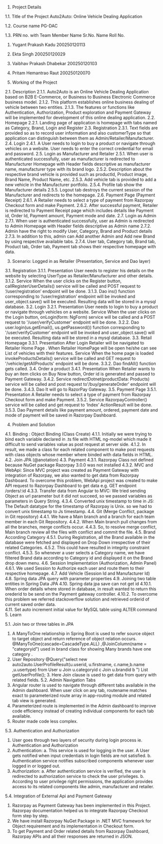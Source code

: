 1.	Project Details

1.1.	Title of the Project
Auto2Auto: Online Vehicle Dealing Application

1.2.	Course name
PG-DAC

1.3.	PRN no. with Team Member Name
Sr.No.	Name	Roll No.
1.	Yugant Prakash Kadu	200250120113
2.	Ekta Singh	200250120029
3.	Vaibhav Prakash Dhabekar	200250120103
4.	Pritam Hemantrao Raut	200250120070

2.	Working of the Project

2.1.	Description
2.1.1.	Auto2Auto is an Online Vehicle Dealing Application based on B2B E-Commerce, or Business to Business Electronic Commerce business model. 
2.1.2.	This platform establishes online business dealing of vehicle between two entities.
2.1.3.	The features or functions like Authentication, Authorization, Product exploration and Payment Gateway will be implemented for development of this online dealing application.
2.2.	Homepage
2.2.1.	Landing page of application is homepage with tabs named as Category, Brand, Login and Register
2.3.	Registration
2.3.1.	Text fields are provided so as to record user information and also customerType so that application can distinguish between them as Admin/Retailer/Manufacturer.
2.4.	Login
2.4.1.	A User needs to login to buy a product or navigate through vehicles on a website. User needs to enter the correct credential for email and password.
2.5.	Login as Manufacturer and Retailer
2.5.1.	When user is authenticated successfully, user as manufacturer is redirected to Manufacturer Homepage with Header fields descriptive as manufacturer name, manufacturer type with its brand logo.
2.5.2.	Description about the respective brand  vehicle is provided such as productId, Product image, Brand Name, Product Name, etc.
2.5.3.	Add vehicle tab is provided to add a new vehicle in the Manufacturer portfolio.
2.5.4.	Profile tab show the Manufacturer details 
2.5.5.	Logout tab destroys the current session of the Manufacturer and redirects to the homepage.
2.6.	Payment Page (Payment Receipt)
2.6.1.	A Retailer needs to select a type of payment from Razorpay Checkout form and make Payment.
2.6.2.	After successful payment, Retailer is redirected to Payment Receipt page which includes details like Payment id, Order Id, Payment amount, Payment mode and date.
2.7.	Login as Admin
2.7.1.	When user is authenticated successfully, user as Admin is redirected to Admin Homepage with Header fields descriptive as Admin name 
2.7.2.	Admin have the right to modify User, Category, Brand and Product details
2.7.3.	In addition to this, admin can Add another Admin and Add new Brand by using respective available tabs.
2.7.4.	User tab, Category tab, Brand tab, Product tab, Order tab, Payment tab shows their respective homepage with data.

3.	Scenario: Logged in as Retailer (Presentation, Service and Dao layer)

3.1.	Registration
3.1.1.	Presentation
User needs to register his details on the website by selecting UserType as Retailer/Manufacturer and other details. 
3.1.2.	Service
When the user clicks on the Register button, callRegisterUserDetails() service will be called and POST request to ‘/user/registration’ endpoint will be done.
3.1.3.	Dao
ins() function corresponding to ‘/user/registration’ endpoint will be invoked and user_object.save() will be executed. Resulting data will be stored in a mysql database.
3.2.	Login
3.2.1.	Presentation
User needs to login to buy a product or navigate through vehicles on a website. Service
When the user clicks on the Login button, onLogin(form: NgForm) service will be called and a POST request to '/user/verifyCustomer' endpoint will be done.
3.2.2.	Dao
user.login(us.getEmail(), us.getPassword()) function corresponding to '/user/verifyCustomer' endpoint will be invoked and user_object.save() will be executed. Resulting data will be stored in a mysql database.
3.3.	Retail Homepage
3.3.1.	Presentation
After Login Retailer will be navigated to Retailer Home Page . When Retailer HomePage will be open he/she can see List of vehicles with their features.
Service
When the home page is loaded invokeProductsDetails() service will be called and GET request to '/vehicle/getAllProducts' endpoint will be done.
3.3.2.	Dao
findAll() function gets called.
3.4.	Order a product
3.4.1.	Presentation
When Retailer wants to buy an item clicks on Buy Now button, Order id is generated and passed to Payment Gateway.
3.4.2.	Service
redirectDotnet(productData: Products) service will be called and post request to'/buy/generateOrder' endpoint will be done.
3.4.3.	Dao
It will go to RazorPay Gateway.
3.5.	Payment Page 
3.5.1.	Presentation
A Retailer needs to select a type of payment from Razorpay Checkout form and make Payment.
3.5.2.	Service
RazorpayController() service will be called and get request to ‘Index’ ActionResult will be done.
3.5.3.	Dao
Payment details like payment amount, ordered, payment date and mode of payment will be saved in Razorpay Dashboard.
 
4.	Problem and Solution

4.1.	Binding : Object Binding (Class Create)
4.1.1.	Initially we were trying to bind each variable declared in .ts file with HTML ng-model which made it difficult to send variables value as post request at server side. 
4.1.2.	In result, we made a class for each related component to make post requests with class objects whose member where binded with data fields in HTML.
4.2.	Join JPA (@anotation)
4.3.	Payment
4.3.1.	Razorpay Class not defined because NuGet package Razorpay 3.0.0 was not installed
4.3.2.	MVC and WebApi: Since MVC project was created as Payment Gateway with integration of Razorpay, we also wanted to get data from Razorpay Dashboard. To overcome this problem, WebApi project was created to make API request to Razorpay Dashboard to get data e.g. GET endpoint /orders/:id
4.3.3.	Transfer data from Angular to MVC: We tried sending Object as url parameter but it did not succeed, so we passed variables as parameters in Query String.
4.3.4.	Converted unix timestamp to time in JS: The Default datatype for the timestamp of Razorpay is Unix. so we had to convert unix timestamp to Js timestamp.
4.4.	Git (Merge Conflict, package in Git repository)
4.4.1.	We have a Main branch and a branch for each team member in each Git Repository. 
4.4.2.	When Main branch pull changes from all the branches, merge conflicts occur. 
4.4.3.	So, to resolve merge conflict, Main branch review all the files with conflict and commit the file.
4.5.	Brand According Category
4.5.1.	During Registration, all the Brand available in the database were fetched and displayed on Drop Down irrespective of their related Categories. 
4.5.2.	This could have resulted in integrity constraint conflict. 
4.5.3.	So whenever a user selects a Category name, we have filtered Brand data according to Category id and displayed it on the Brand drop down menu.
4.6.	Session Implementation (Authorization, Admin Panel)
4.6.1.	We used Session to Authorize each user and route them to their respective homepage.
4.7.	Add Vehicle (Session Id and Manufacturer Id)
4.8.	Spring data JPA query with parameter properties
4.9.	Joining two table entities in Spring Data JPA
4.10.	Spring data jpa save can not get id
4.10.1.	When order details where stored in database, in result wanted to return this orederid to be send on the Payment gateway controller. 
4.10.2.	To overcome this problem we referred stackoverflow solution and retrieved orderid of current saved order data.  
4.11.	Set auto increment initial value for MySQL table using ALTER command
5.	Learn

5.1.	Join two or three tables in JPA
1. A ManyToOne relationship in Spring Boot is used to refer source object to target object and return reference of object relation occurs. @ManyToOne(cascade=CascadeType.ALL) ,@JoinColumn(name = "categoryid") used in brand class for showing Many brands have one category .
2. User Repository
@Query("select new auto2auto.UserProfileResult(u.userid, u.firstname, c.name,b.name ,u.usertype) from User u Join u.categoryid c Join u.brandid b ")
List<UserProfileResult> getUserProfile();
             3. Here Join clause is used to get data from query with related fields.
5.2.	Admin Navigation Tabs
1.	Angular router is used to navigate through different tabs available in the Admin dashboard. When user click on any tab, routename matches exact to parameterized route array in app-routing module and related tab view is generated.
2.	Parameterized route is implemented in the Admin dashboard to improve code efficiency instead of creating individual components for each tab available.
3.	Router made code less complex.

5.3.	Authentication and Authorization
1.	User goes through two layers of security during login process ie. Authentication and Authorization
2.	Authentication:
a.	This service is used for logging in the user. A User gets notified when input credentials in login fields are not satisfied.
b.	Authentication service notifies subscribed components whenever user logged in or logged out.
3.	Authorization:
a.	After authentication service is verified, the user is redirected to authorization service to check the user privileges.
b.	According to user privilege right permissions, the application provides access to its related components like admin, manufacturer and retailer.

5.4.	Integration of External Api and Payment Gateway
1.	Razorpay as Payment Gateway has been implemented in this Project. Razorpay documentation helped us to integrate Razorpay Checkout form step by step.
2.	We have install Razorpay NuGet Package in .NET MVC framework for Object requirement and its implementation in Checkout form.
3.	To get Payment and Order related details from Razorpay Dashboard, Razorpay APIs and all their responses are returned in JSON.

